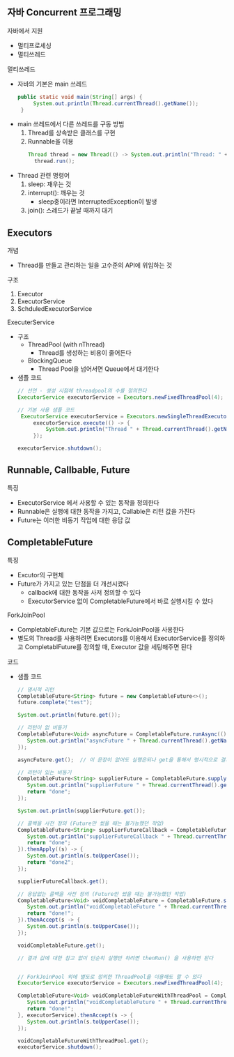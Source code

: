 ## 자바 Concurrent 프로그래밍
자바에서 지원
- 멀티프로세싱
- 멀티쓰레드

멀티쓰레드
- 자바의 기본은 main 쓰레드
   ~~~java
   public static void main(String[] args) {
        System.out.println(Thread.currentThread().getName());
    }
   ~~~
- main 쓰레드에서 다른 쓰레드를 구동 방법
   1. Thread를 상속받은 클래스를 구현
   2. Runnable을 이용
      ~~~java
      Thread thread = new Thread(() -> System.out.println("Thread: " + Thread.currentThread().getName()));
        thread.run();
      ~~~
- Thread 관련 명령어
   1. sleep: 재우는 것
   2. interrupt(): 깨우는 것
      - sleep중이라면 InterruptedException이 발생
   3. join(): 스레드가 끝날 때까지 대기

## Executors
개념
- Thread를 만들고 관리하는 일을 고수준의 API에 위임하는 것

구조
1. Executor
2. ExecutorService
3. SchduledExecutorService

ExecuterService
- 구조
   - ThreadPool (with nThread)
      - Thread를 생성하는 비용이 줄어든다
   - BlockingQueue
      - Thread Pool을 넘어서면 Queue에서 대기한다
- 샘플 코드
   ~~~java
   // 선언 - 생성 시점에 threadpool의 수를 정의한다
   ExecutorService executorService = Executors.newFixedThreadPool(4);

   // 기본 사용 샘플 코드
    ExecutorService executorService = Executors.newSingleThreadExecutor();
        executorService.execute(() -> {
            System.out.println("Thread " + Thread.currentThread().getName());
        });

   executorService.shutdown();
   ~~~

## Runnable, Callbable, Future
특징
- ExecutorService 에서 사용할 수 있는 동작을 정의한다
- Runnable은 실행에 대한 동작을 가지고, Callable은 리턴 값을 가진다
- Future는 이러한 비동기 작업에 대한 응답 값

## CompletableFuture
특징
- Excutor의 구현체
- Future가 가지고 있는 단점을 더 개선시켰다
   - callback에 대한 동작을 사저 정의할 수 있다
   - ExecutorService 없이 CompletableFuture에서 바로 실행시킬 수 있다

ForkJoinPool
- CompletableFuture는 기본 값으로는 ForkJoinPool을 사용한다
- 별도의 Thread를 사용하려면 Executors를 이용해서 ExecutorService를 정의하고 CompletablFuture를 정의할 때, Executor 값을 세팅해주면 된다

코드
- 샘플 코드
   ~~~java
   // 명시적 리턴
   CompletableFuture<String> future = new CompletableFuture<>();
   future.complete("test");

   System.out.println(future.get());

   // 리턴이 없 비동기
   CompletableFuture<Void> asyncFuture = CompletableFuture.runAsync(() -> {
      System.out.println("asyncFuture " + Thread.currentThread().getName());
   });

   asyncFuture.get();  // 이 문장이 없어도 실행은되나 get을 통해서 명시적으로 결과를 대기한다
   
   // 리턴이 있는 비동기
   CompletableFuture<String> supplierFuture = CompletableFuture.supplyAsync(() -> {
      System.out.println("supplierFuture " + Thread.currentThread().getName());
      return "done";
   });

   System.out.println(supplierFuture.get());

   // 콜백을 사전 정의 (Future만 썼을 때는 불가능했던 작업)
   CompletableFuture<String> supplierFutureCallback = CompletableFuture.supplyAsync(() -> {
      System.out.println("supplierFutureCallback " + Thread.currentThread().getName());
      return "done";
   }).thenApply((s) -> {
      System.out.println(s.toUpperCase());
      return "done2";
   });

   supplierFutureCallback.get();

   // 응답없는 콜백을 사전 정의 (Future만 썼을 때는 불가능했던 작업)
   CompletableFuture<Void> voidCompletableFuture = CompletableFuture.supplyAsync(() -> {
      System.out.println("voidCompletableFuture " + Thread.currentThread().getName());
      return "done!";
   }).thenAccept(s -> {
      System.out.println(s.toUpperCase());
   });

   voidCompletableFuture.get();

   // 결과 값에 대한 참고 없이 단순히 실행만 하려면 thenRun() 을 사용하면 된다


   // ForkJoinPool 외에 별도로 정의한 ThreadPool을 이용해도 할 수 있다
   ExecutorService executorService = Executors.newFixedThreadPool(4);

   CompletableFuture<Void> voidCompletableFutureWithThreadPool = CompletableFuture.supplyAsync(() -> {
      System.out.println("voidCompletableFuture " + Thread.currentThread().getName());
      return "done!";
   }, executorService).thenAccept(s -> {
      System.out.println(s.toUpperCase());
   });

   voidCompletableFutureWithThreadPool.get();
   executorService.shutdown();
   ~~~